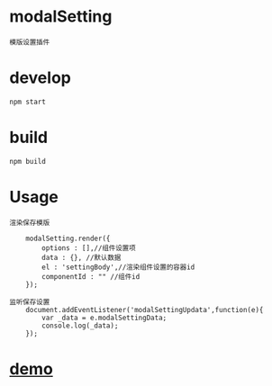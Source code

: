 # modalSetting
    模版设置插件

# develop
    npm start

# build 
    npm build

# Usage
    
    渲染保存模版

        modalSetting.render({
            options : [],//组件设置项
            data : {}, //默认数据
            el : 'settingBody',//渲染组件设置的容器id
            componentId : "" //组件id
        });

    监听保存设置
        document.addEventListener('modalSettingUpdata',function(e){
            var _data = e.modalSettingData;
            console.log(_data);
        });

# [demo](http://wj77998.coding.me/modal-setting)
